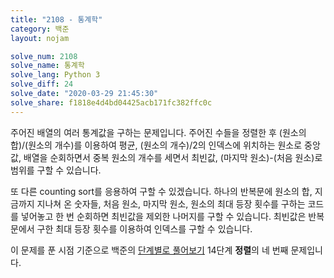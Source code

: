 ```yaml
---
title: "2108 - 통계학"
category: 백준
layout: nojam

solve_num: 2108
solve_name: 통계학
solve_lang: Python 3
solve_diff: 24
solve_date: "2020-03-29 21:45:30"
solve_share: f1818e4d4bd04425acb171fc382ffc0c
---
```


주어진 배열의 여러 통계값을 구하는 문제입니다. 주어진 수들을 정렬한 후 (원소의 합)/(원소의 개수)를 이용하여 평균, (원소의 개수)/2의 인덱스에 위치하는 원소로 중앙값, 배열을 순회하면서 중복 원소의 개수를 세면서 최빈값, (마지막 원소)-(처음 원소)로 범위를 구할 수 있습니다.

또 다른 counting sort를 응용하여 구할 수 있겠습니다. 하나의 반복문에 원소의 합, 지금까지 지나쳐 온 숫자들, 처음 원소, 마지막 원소, 원소의 최대 등장 횟수를 구하는 코드를 넣어놓고 한 번 순회하면 최빈값을 제외한 나머지를 구할 수 있습니다. 최빈값은 반복문에서 구한 최대 등장 횟수를 이용하여 인덱스를 구할 수 있습니다.

이 문제를 푼 시점 기준으로 백준의 [단계별로 풀어보기](http://noj.am/p/s) 14단계 **정렬**의 네 번째 문제입니다.
